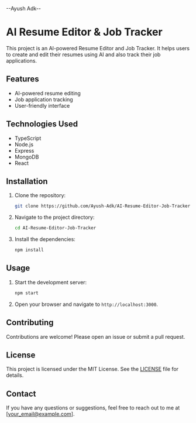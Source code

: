 --Ayush Adk--

# AI Resume Editor & Job Tracker

This project is an AI-powered Resume Editor and Job Tracker. It helps users to create and edit their resumes using AI and also track their job applications.

## Features

- AI-powered resume editing
- Job application tracking
- User-friendly interface

## Technologies Used

- TypeScript
- Node.js
- Express
- MongoDB
- React

## Installation

1. Clone the repository:
    ```bash
    git clone https://github.com/Ayush-Adk/AI-Resume-Editor-Job-Tracker.git
    ```
2. Navigate to the project directory:
    ```bash
    cd AI-Resume-Editor-Job-Tracker
    ```
3. Install the dependencies:
    ```bash
    npm install
    ```

## Usage

1. Start the development server:
    ```bash
    npm start
    ```
2. Open your browser and navigate to `http://localhost:3000`.

## Contributing

Contributions are welcome! Please open an issue or submit a pull request.

## License

This project is licensed under the MIT License. See the [LICENSE](LICENSE) file for details.

## Contact

If you have any questions or suggestions, feel free to reach out to me at [your_email@example.com].
